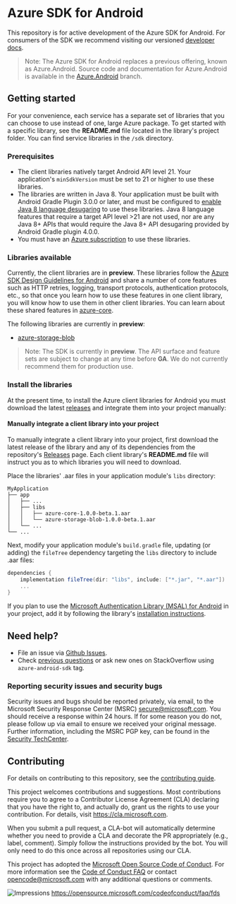 # Azure SDK for Android

This repository is for active development of the Azure SDK for Android. For consumers of the SDK we recommend visiting our versioned [developer docs](https://azure.github.io/azure-sdk-for-android).

> Note: The Azure SDK for Android replaces a previous offering, known as Azure.Android. Source code and documentation for Azure.Android is available in the [Azure.Android](https://github.com/Azure/azure-sdk-for-android/tree/Azure.Android) branch.

## Getting started

For your convenience, each service has a separate set of libraries that you can choose to use instead of one, large Azure package. To get started with a specific library, see the **README.md** file located in the library's project folder. You can find service libraries in the `/sdk` directory.

### Prerequisites

* The client libraries natively target Android API level 21. Your application's `minSdkVersion` must be set to 21 or higher to use these libraries.
* The libraries are written in Java 8. Your application must be built with Android Gradle Plugin 3.0.0 or later, and must be configured to [enable Java 8 language desugaring](https://developer.android.com/studio/write/java8-support.html#supported_features) to use these libraries. Java 8 language features that require a target API level >21 are not used, nor are any Java 8+ APIs that would require the Java 8+ API desugaring provided by Android Gradle plugin 4.0.0.
* You must have an [Azure subscription](https://azure.microsoft.com/free/) to use these libraries.

### Libraries available

Currently, the client libraries are in **preview**. These libraries follow the [Azure SDK Design Guidelines for Android](https://azure.github.io/azure-sdk/android_introduction.html) and share a number of core features such as HTTP retries, logging, transport protocols, authentication protocols, etc., so that once you learn how to use these features in one client library, you will know how to use them in other client libraries. You can learn about these shared features in [azure-core](sdk/core/azure-core/README.md).

The following libraries are currently in **preview**:
- [azure-storage-blob](sdk/storage/azure-storage-blob)

> Note: The SDK is currently in **preview**. The API surface and feature sets are subject to change at any time before **GA**. We do not currently recommend them for production use.

### Install the libraries

At the present time, to install the Azure client libraries for Android you must download the latest [releases](https://github.com/Azure/azure-sdk-for-android/releases) and integrate them into your project manually:

#### Manually integrate a client library into your project

To manually integrate a client library into your project, first download the latest release of the library and any of its dependencies from the repository's [Releases](https://github.com/Azure/azure-sdk-for-android/releases) page. Each client library's **README.md** file will instruct you as to which libraries you will need to download.

Place the libraries' .aar files in your application module's `libs` directory:
```
MyApplication
├── app
│   ├── ...
│   ├── libs
│   │   ├── azure-core-1.0.0-beta.1.aar
│   │   └── azure-storage-blob-1.0.0-beta.1.aar
│   └── ...
└── ...
```

Next, modify your application module's `build.gradle` file, updating (or adding) the `fileTree` dependency targeting the `libs` directory to include .aar files:

```gradle
dependencies {
    implementation fileTree(dir: "libs", include: ["*.jar", "*.aar"])
    ...
}
```

If you plan to use the [Microsoft Authentication Library (MSAL) for Android](http://aka.ms/aadv2) in your project, add it by following the library's [installation instructions](https://github.com/AzureAD/microsoft-authentication-library-for-android#using-msal).

## Need help?

* File an issue via [Github Issues](https://github.com/Azure/azure-sdk-for-android/issues/new/choose).
* Check [previous questions](https://stackoverflow.com/questions/tagged/azure-android-sdk) or ask new ones on StackOverflow using `azure-android-sdk` tag.

### Reporting security issues and security bugs

Security issues and bugs should be reported privately, via email, to the Microsoft Security Response Center (MSRC) <secure@microsoft.com>. You should receive a response within 24 hours. If for some reason you do not, please follow up via email to ensure we received your original message. Further information, including the MSRC PGP key, can be found in the [Security TechCenter](https://www.microsoft.com/msrc/faqs-report-an-issue).

## Contributing
For details on contributing to this repository, see the [contributing guide](CONTRIBUTING.md).

This project welcomes contributions and suggestions. Most contributions require you to agree to a Contributor License Agreement (CLA) declaring that you have the right to, and actually do, grant us the rights to use your contribution. For details, visit
https://cla.microsoft.com.

When you submit a pull request, a CLA-bot will automatically determine whether you need to provide a CLA and decorate the PR appropriately (e.g., label, comment). Simply follow the instructions provided by the bot. You will only need to do this once across all repositories using our CLA.

This project has adopted the [Microsoft Open Source Code of Conduct](https://opensource.microsoft.com/codeofconduct/). For more information see the [Code of Conduct FAQ](https://opensource.microsoft.com/codeofconduct/faq/) or contact [opencode@microsoft.com](mailto:opencode@microsoft.com) with any additional questions or comments.

![Impressions](https://azure-sdk-impressions.azurewebsites.net/api/impressions/azure-sdk-for-android%2FREADME.png)
https://opensource.microsoft.com/codeofconduct/faq/fds